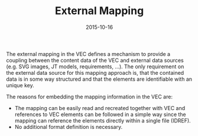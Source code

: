 ﻿---
title: External Mapping
toc: false
type: specs
layout:  package
date: "2015-10-16"
draft: false
specification: VEC
version: 1.1.2
documentType: "Recommendation"
elementType:  Package
menu:
  VEC-1.1.2:    
    identifier: external-mapping
    weight: 1008 

# Prev/next pager order (if `docs_section_pager` enabled in `params.toml`)
weight: 1008
---
<p> The external mapping in the VEC defines a mechanism to provide a coupling between the content data of the VEC&#160;and external data sources (e.g. SVG images, JT models, requirements, ...). The only requirement on the external data source for this mapping approach is, that the contained data is in some way structured and that the elements are identifiable with an unique key.     </p>      <p> The reasons for embedding the mapping information in the VEC&#160;are:     </p>      <ul>       <li> The mapping can be easily read and recreated together with VEC and references to VEC elements can be followed in a simple way since the mapping can reference the elements directly within a single file (IDREF).       </li>       <li> No additional format definition is necessary.       </li>     </ul>     <p> &#160;      </p>